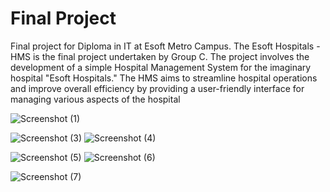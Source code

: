 # Final Project
Final project for Diploma in IT at Esoft Metro Campus.
The Esoft Hospitals - HMS is the final project undertaken by Group C. The project involves the 
development of a simple Hospital Management System for the imaginary hospital "Esoft 
Hospitals." The HMS aims to streamline hospital operations and improve overall efficiency by 
providing a user-friendly interface for managing various aspects of the hospital


![Screenshot (1)](https://github.com/dilum-20/esoftProjectFinal/assets/73755990/7a94f424-3397-4a2a-bdc9-9e65188b8b42)

![Screenshot (3)](https://github.com/dilum-20/esoftProjectFinal/assets/73755990/381e7dab-5fc5-4c7a-a841-ab5b9b82d121) ![Screenshot (4)](https://github.com/dilum-20/esoftProjectFinal/assets/73755990/d16be0f0-cff9-4e50-92a2-fe14c2df7088)

![Screenshot (5)](https://github.com/dilum-20/esoftProjectFinal/assets/73755990/fef56fb1-3d08-4238-846a-776158b97601) ![Screenshot (6)](https://github.com/dilum-20/esoftProjectFinal/assets/73755990/6167b5c1-efe8-4a9a-a6e9-0cb990ee2dfc)

![Screenshot (7)](https://github.com/dilum-20/esoftProjectFinal/assets/73755990/d8da4854-14d3-4ef1-94c2-c079a23cdd9a)
